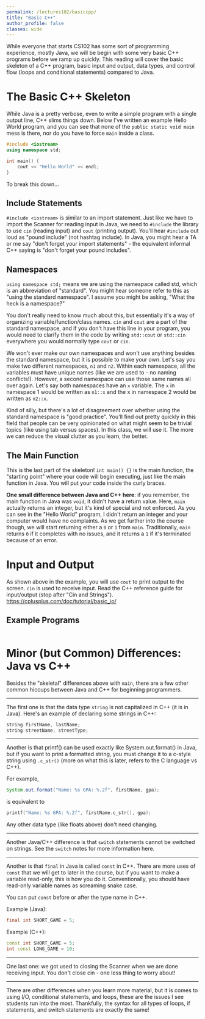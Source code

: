 ```yaml
---
permalink: /lectures102/basiccpp/
title: "Basic C++"
author_profile: false
classes: wide
---
```


While everyone that starts CS102 has some sort of programming experience, mostly Java, we will be begin with some very basic C++ programs before we ramp up quickly. This reading will cover the basic skeleton of a C++ program, basic input and output, data types, and control flow (loops and conditional statements) compared to Java.

# The Basic C++ Skeleton
While Java is a pretty verbose, even to write a simple program with a single output line, C++ slims things down. Below I've written an example Hello World program, and you can see that none of the `public static void main` mess is there, nor do you have to force `main` inside a class.

```c++
#include <iostream>
using namespace std;

int main() {
    cout << "Hello World" << endl;
}
```

To break this down...
## Include Statements
 `#include <iostream>` is similar to an import statement. Just like we have to import the Scanner for reading input in Java, we need to `#include` the library to use `cin` (reading input) and `cout` (printing output). You'll hear `#include` out loud as "pound include" (not hashtag include). In Java, you might hear a TA or me say "don't forget your import statements" - the equivalent informal C++ saying is "don't forget your pound includes".

## Namespaces
`using namespace std;` means we are using the namespace called std, which is an abbreviation of "standard". You might hear someone refer to this as "using the standard namespace". I assume you might be asking, "What the heck is a namespace?" 

You don't really need to know much about this, but essentially it's a way of organizing variable/function/class names. `cin` and `cout` are a part of the standard namespace, and if you don't have this line in your program, you would need to clarify them in the code by writing `std::cout` or `std::cin` everywhere you would normally type `cout` or `cin`. 

We won't ever make our own namespaces and won't use anything besides the standard namespace, but it is possible to make your own. Let's say you make two different namespaces, `n1` and `n2`. Within each namespace, all the variables must have unique names (like we are used to - no naming conflicts!). However, a second namespace can use those same names all over again. Let's say both namespaces have an `x` variable. The `x` in namespace 1 would be written as `n1::x` and the x in namespace 2 would be written as `n2::x`. 

Kind of silly, but there's a lot of disagreement over whether using the standard namespace is "good practice". You'll find out pretty quickly in this field that people can be very opinionated on what might seem to be trivial topics (like using tab versus spaces). In this class, we will use it. The more we can reduce the visual clutter as you learn, the better.

## The Main Function
This is the last part of the skeleton!
`int main() {}` is the main function, the "starting point" where your code will begin executing, just like the main function in Java. You will put your code inside the curly braces. 

**One small difference between Java and C++ here**: if you remember, the main function in Java was `void`; it didn't have a return value. Here, `main` actually returns an integer, but it's kind of special and not enforced. As you can see in the "Hello World" program, I didn't return an integer and your computer would have no complaints. As we get further into the course though, we will start returning either a `0` or `1` from `main`. Traditionally, `main` returns `0` if it completes with no issues, and it returns a `1` if it's terminated because of an error.

# Input and Output
As shown above in the example, you will use `cout` to print output to the screen. `cin` is used to receive input. Read the C++ reference guide for input/output (stop after "Cin and Strings"). 
https://cplusplus.com/doc/tutorial/basic_io/

## Example Programs
```c++

```

# Minor (but Common) Differences: Java vs C++
Besides the "skeletal" differences above with `main`, there are a few other common hiccups between Java and C++ for beginning programmers.

-----

The first one is that the data type `string` is not capitalized in C++ (it is in Java). Here's an example of declaring some strings in C++:

```c++
string firstName, lastName;
string streetName, streetType;
```
-----
Another is that printf() can be used exactly like System.out.format() in Java, but if you want to print a formatted string, you must change it to a c-style string using `.c_str()` (more on what this is later, refers to the C language vs C++).

For example,
```java
System.out.format("Name: %s GPA: %.2f", firstName, gpa);
```
is equivalent to
```c++
printf("Name: %s GPA: %.2f", firstName.c_str(), gpa);
```

Any other data type (like floats above) don't need changing.

-----

Another Java/C++ difference is that `switch` statements cannot be switched on strings. See the `switch` notes for more information here.

-----
Another is that `final` in Java is called `const` in C++. There are more uses of `const` that we will get to later in the course, but if you want to make a variable read-only, this is how you do it. Conventionally, you should have read-only variable names as screaming snake case.

You can put `const` before or after the type name in C++.

Example (Java):
```java
final int SHORT_GAME = 5;
```
Example (C++):
```c++
const int SHORT_GAME = 5;
int const LONG_GAME = 10;
```
------

One last one: we got used to closing the Scanner when we are done receiving input. You don't close cin - one less thing to worry about!

----
There are other differences when you learn more material, but it is comes to using I/O, conditional statements, and loops, these are the issues I see students run into the most. Thankfully, the syntax for all types of loops, if statements, and switch statements are exactly the same!